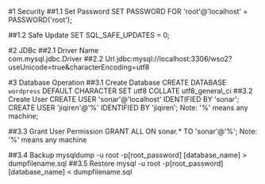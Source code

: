 

#1 Security
##1.1 Set Password
 SET PASSWORD FOR 'root'@'localhost' = PASSWORD('root');

##1.2 Safe Update
SET SQL_SAFE_UPDATES = 0;

#2 JDBc
##2.1 Driver Name  
com.mysql.jdbc.Driver
##2.2 Url
jdbc:mysql://localhost:3306/wso2?useUnicode=true&characterEncoding=utf8

#3 Database Operation
##3.1 Create Database
CREATE DATABASE `wordpress` DEFAULT CHARACTER SET utf8 COLLATE utf8_general_ci
##3.2 Create User
CREATE USER 'sonar'@'localhost' IDENTIFIED BY 'sonar';
CREATE USER 'jiqiren'@'%' IDENTIFIED BY 'jiqiren';
Note: '%' means any machine;

##3.3 Grant User Permission
GRANT ALL ON sonar.* TO 'sonar'@'%';
Note: '%' means any machine

##3.4 Backup
mysqldump -u root -p[root_password] [database_name] > dumpfilename.sql
##3.5 Restore
mysql -u root -p[root_password] [database_name] < dumpfilename.sql
